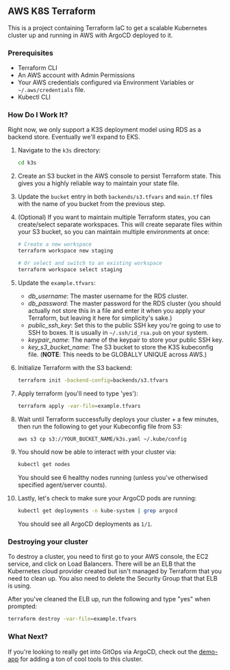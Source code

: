 ## AWS K8S Terraform

This is a project containing Terraform IaC to get a scalable Kubernetes cluster up and running in AWS with ArgoCD deployed to it.

### Prerequisites

* Terraform CLI
* An AWS account with Admin Permissions
* Your AWS credentials configured via Environment Variables or `~/.aws/credentials` file.
* Kubectl CLI

### How Do I Work It?

Right now, we only support a K3S deployment model using RDS as a backend store. Eventually we'll expand to EKS.

1. Navigate to the `k3s` directory: 
    ```bash
    cd k3s
    ```

2. Create an S3 bucket in the AWS console to persist Terraform state. This gives you a highly reliable way to maintain your state file.

3. Update the `bucket` entry in both `backends/s3.tfvars` and `main.tf` files with the name of you bucket from the previous step.

4. (Optional) If you want to maintain multiple Terraform states, you can create/select separate workspaces. This will create separate files within your S3 bucket, so you can maintain multiple environments at once:
   ```bash
   # Create a new workspace
   terraform workspace new staging

   # Or select and switch to an existing workspace
   terraform workspace select staging
   ```

5. Update the `example.tfvars`:
   * _db_username_: The master username for the RDS cluster.
   * _db_password_: The master password for the RDS cluster (you should actually not store this in a file and enter it when you apply your Terraform, but leaving it here for simplicity's sake.)
   * _public_ssh_key_: Set this to the public SSH key you're going to use to SSH to boxes. It is usually in `~/.ssh/id_rsa.pub` on your system.
   * _keypair_name_: The name of the keypair to store your public SSH key.
   * _key_s3_bucket_name_: The S3 bucket to store the K3S kubeconfig file. (**NOTE**: This needs to be GLOBALLY UNIQUE across AWS.)
   
6. Initialize Terraform with the S3 backend:
    ```bash
    terraform init -backend-config=backends/s3.tfvars
    ```

7. Apply terraform (you'll need to type 'yes'):
    ```bash
    terraform apply -var-file=example.tfvars
    ```
    
8. Wait until Terraform successfully deploys your cluster + a few minutes, then run the following to get your Kubeconfig file from S3:
    ```bash
    aws s3 cp s3://YOUR_BUCKET_NAME/k3s.yaml ~/.kube/config
    ```

9. You should now be able to interact with your cluster via:
    ```bash
    kubectl get nodes
    ```
    You should see 6 healthy nodes running (unless you've otherwised specified agent/server counts).

10. Lastly, let's check to make sure your ArgoCD pods are running:
    ```bash
    kubectl get deployments -n kube-system | grep argocd
    ```
    You should see all ArgoCD deployments as `1/1`.

### Destroying your cluster

To destroy a cluster, you need to first go to your AWS console, the EC2 service, and click on Load Balancers.  There will be an ELB that the Kubernetes cloud provider created but isn't managed by Terraform that you need to clean up. You also need to delete the Security Group that that ELB is using.   

After you've cleaned the ELB up, run the following and type "yes" when prompted:
```bash
terraform destroy -var-file=example.tfvars
```

### What Next?

If you're looking to really get into GitOps via ArgoCD, check out the [demo-app](https://github.com/atoy3731/k8s-tools-app) for adding a ton of cool tools to this cluster.
